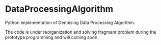 # DataProcessingAlgorithm
Python implementation of Denoising Data Processing Algorithm.

The code is under reorganization and solving fragment problem during the prototype programming and will coming soon.
